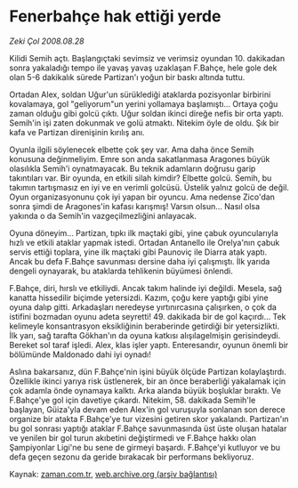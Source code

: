 # Fenerbahçe hak ettiği yerde

*Zeki Çol 2008.08.28*

<tr><td class="metin" colspan="2" style="padding-top: 20px; padding-left: 5px; padding-right: 10px;">Kilidi Semih açtı. Başlangıçtaki sevimsiz ve verimsiz oyundan 10. dakikadan sonra yakaladığı tempo ile yavaş yavaş uzaklaşan F.Bahçe, hele gole dek olan 5-6 dakikalık sürede Partizan'ı yoğun bir baskı altında tuttu.</td></tr><tr><td class="metin" colspan="2" style="padding-top: 20px; padding-left: 5px; padding-right: 10px;"><p> Ortadan Alex, soldan Uğur'un sürüklediği ataklarda pozisyonlar birbirini kovalamaya, gol "geliyorum"un yerini yollamaya başlamıştı... Ortaya çoğu zaman olduğu gibi golcü çıktı. Uğur soldan ikinci direğe nefis bir orta yaptı. Semih'in işi zaten dokunmak ve golü atmaktı. Nitekim öyle de oldu. Şık bir kafa ve Partizan direnişinin kırılış anı. 
<p>Oyunla ilgili söylenecek elbette çok şey var. Ama daha önce Semih konusuna değinmeliyim. Emre son anda sakatlanmasa Aragones büyük olasılıkla Semih'i oynatmayacak. Bu teknik adamların doğrusu garip takıntıları var. Bir oyunda, en etkili silah kimdir? Elbette golcü. Semih, bu takımın tartışmasız en iyi ve en verimli golcüsü. Üstelik yalnız golcü de değil. Oyun organizasyonunu çok iyi yapan bir oyuncu. Ama nedense Zico'dan sonra şimdi de Aragones'in kafası karışmış! Varsın olsun... Nasıl olsa yakında o da Semih'in vazgeçilmezliğini anlayacak. 
<p>Oyuna döneyim... Partizan, tıpkı ilk maçtaki gibi, yine çabuk oyuncularıyla hızlı ve etkili ataklar yapmak istedi. Ortadan Antanello ile Orelya'nın çabuk servis ettiği toplara, yine ilk maçtaki gibi Paunoviç ile Diarra atak yaptı. Ancak bu defa F.Bahçe savunması dersine daha iyi çalışmıştı. İlk yarıda dengeli oynayarak, bu ataklarda tehlikenin büyümesi önlendi.
<p>F.Bahçe, diri, hırslı ve etkiliydi. Ancak takım halinde iyi değildi. Mesela, sağ kanatta hissedilir biçimde yetersizdi. Kazım, çoğu kere yaptığı gibi yine oyuna dalıp gitti. Arkadaşları neredeyse yırtınırcasına çalışırken, o çok da istifini bozmadan oyunu adeta seyretti! 49. dakikada bir de gol kaçırdı... Tek kelimeyle konsantrasyon eksikliğinin beraberinde getirdiği bir yetersizlikti. İlk yarı, sağ tarafta Gökhan'ın da oyuna katkısı alışılagelmişin gerisindeydi. Bereket sol taraf işledi. Alex, klas işler yaptı. Enteresandır, oyunun önemli bir bölümünde Maldonado dahi iyi oynadı!
<p>Aslına bakarsanız, dün F.Bahçe'nin işini büyük ölçüde Partizan kolaylaştırdı. Özellikle ikinci yarıya risk üstlenerek, bir an önce beraberliği yakalamak için çok adamla önde oynamaya kalktı. Arka alanda büyük boşluklar bıraktı. Ve F.Bahçe'ye gol için davetiye çıkardı. Nitekim, 58. dakikada Semih'le başlayan, Güiza'yla devam eden Alex'in gol vuruşuyla sonlanan son derece organize bir atakta F.Bahçe'ye tur vizesini getiren skor yakalandı. Partizan'ın bu gol sonrası yaptığı ataklar F.Bahçe savunmasında üst üste oluşan hatalar ve yenilen bir gol turun akıbetini değiştirmedi ve F.Bahçe hakkı olan Şampiyonlar Ligi'ne bu sene de girmeyi başardı. F.Bahçe'yi kutluyor ve bu defa geçen sezonu da geride bırakacak bir performans bekliyoruz.<br/></p></p></p></p></p></td></tr>

Kaynak: [zaman.com.tr](http://zaman.com.tr/yazar.do?yazino=731025), [web.archive.org (arşiv bağlantısı)](http://web.archive.org/web/20080912051527/http://zaman.com.tr:80/yazar.do?yazino=731025)
